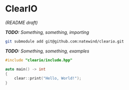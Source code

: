 # ClearIO

*(README draft)*

***TODO:** Something, something, importing*

```bash
git submodule add git@github.com:natewind/cleario.git
```

***TODO:** Something, something, examples*

```cpp
#include "cleario/include.hpp"

auto main() -> int
{
	clear::print("Hello, World!");
}
```
